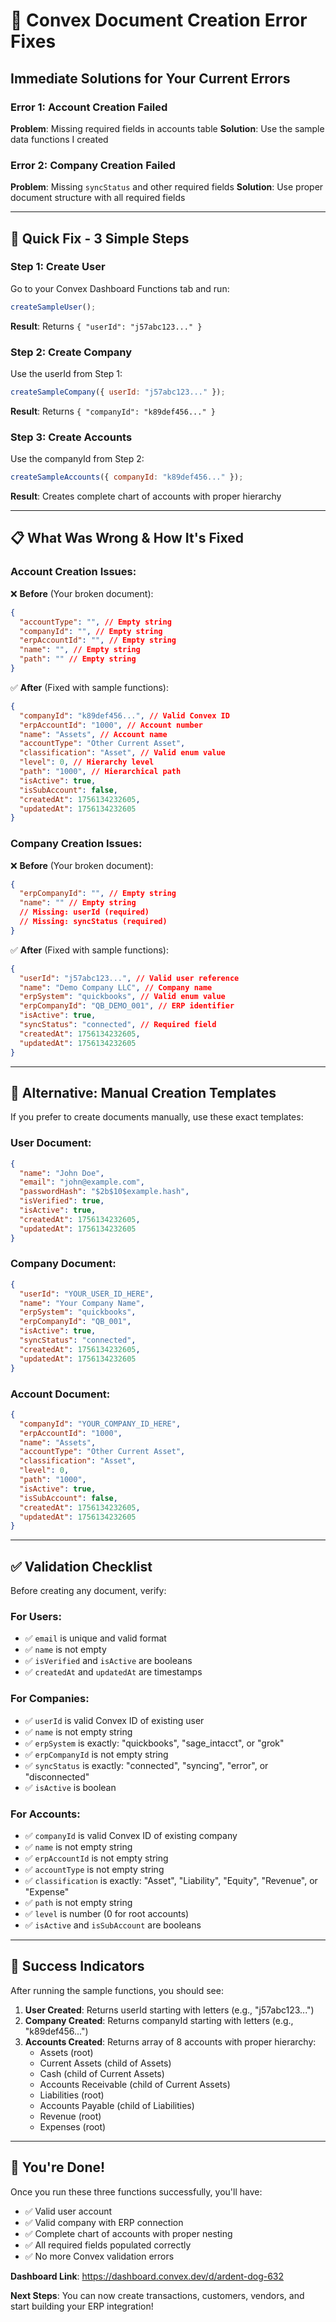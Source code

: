 # 🚨 Convex Document Creation Error Fixes

## **Immediate Solutions for Your Current Errors**

### **Error 1: Account Creation Failed**

**Problem**: Missing required fields in accounts table
**Solution**: Use the sample data functions I created

### **Error 2: Company Creation Failed**

**Problem**: Missing `syncStatus` and other required fields
**Solution**: Use proper document structure with all required fields

---

## 🎯 **Quick Fix - 3 Simple Steps**

### **Step 1: Create User**

Go to your Convex Dashboard Functions tab and run:

```javascript
createSampleUser();
```

**Result**: Returns `{ "userId": "j57abc123..." }`

### **Step 2: Create Company**

Use the userId from Step 1:

```javascript
createSampleCompany({ userId: "j57abc123..." });
```

**Result**: Returns `{ "companyId": "k89def456..." }`

### **Step 3: Create Accounts**

Use the companyId from Step 2:

```javascript
createSampleAccounts({ companyId: "k89def456..." });
```

**Result**: Creates complete chart of accounts with proper hierarchy

---

## 📋 **What Was Wrong & How It's Fixed**

### **Account Creation Issues:**

❌ **Before** (Your broken document):

```json
{
  "accountType": "", // Empty string
  "companyId": "", // Empty string
  "erpAccountId": "", // Empty string
  "name": "", // Empty string
  "path": "" // Empty string
}
```

✅ **After** (Fixed with sample functions):

```json
{
  "companyId": "k89def456...", // Valid Convex ID
  "erpAccountId": "1000", // Account number
  "name": "Assets", // Account name
  "accountType": "Other Current Asset",
  "classification": "Asset", // Valid enum value
  "level": 0, // Hierarchy level
  "path": "1000", // Hierarchical path
  "isActive": true,
  "isSubAccount": false,
  "createdAt": 1756134232605,
  "updatedAt": 1756134232605
}
```

### **Company Creation Issues:**

❌ **Before** (Your broken document):

```json
{
  "erpCompanyId": "", // Empty string
  "name": "" // Empty string
  // Missing: userId (required)
  // Missing: syncStatus (required)
}
```

✅ **After** (Fixed with sample functions):

```json
{
  "userId": "j57abc123...", // Valid user reference
  "name": "Demo Company LLC", // Company name
  "erpSystem": "quickbooks", // Valid enum value
  "erpCompanyId": "QB_DEMO_001", // ERP identifier
  "isActive": true,
  "syncStatus": "connected", // Required field
  "createdAt": 1756134232605,
  "updatedAt": 1756134232605
}
```

---

## 🔧 **Alternative: Manual Creation Templates**

If you prefer to create documents manually, use these exact templates:

### **User Document:**

```json
{
  "name": "John Doe",
  "email": "john@example.com",
  "passwordHash": "$2b$10$example.hash",
  "isVerified": true,
  "isActive": true,
  "createdAt": 1756134232605,
  "updatedAt": 1756134232605
}
```

### **Company Document:**

```json
{
  "userId": "YOUR_USER_ID_HERE",
  "name": "Your Company Name",
  "erpSystem": "quickbooks",
  "erpCompanyId": "QB_001",
  "isActive": true,
  "syncStatus": "connected",
  "createdAt": 1756134232605,
  "updatedAt": 1756134232605
}
```

### **Account Document:**

```json
{
  "companyId": "YOUR_COMPANY_ID_HERE",
  "erpAccountId": "1000",
  "name": "Assets",
  "accountType": "Other Current Asset",
  "classification": "Asset",
  "level": 0,
  "path": "1000",
  "isActive": true,
  "isSubAccount": false,
  "createdAt": 1756134232605,
  "updatedAt": 1756134232605
}
```

---

## ✅ **Validation Checklist**

Before creating any document, verify:

### **For Users:**

- ✅ `email` is unique and valid format
- ✅ `name` is not empty
- ✅ `isVerified` and `isActive` are booleans
- ✅ `createdAt` and `updatedAt` are timestamps

### **For Companies:**

- ✅ `userId` is valid Convex ID of existing user
- ✅ `name` is not empty string
- ✅ `erpSystem` is exactly: "quickbooks", "sage_intacct", or "grok"
- ✅ `erpCompanyId` is not empty string
- ✅ `syncStatus` is exactly: "connected", "syncing", "error", or "disconnected"
- ✅ `isActive` is boolean

### **For Accounts:**

- ✅ `companyId` is valid Convex ID of existing company
- ✅ `name` is not empty string
- ✅ `erpAccountId` is not empty string
- ✅ `accountType` is not empty string
- ✅ `classification` is exactly: "Asset", "Liability", "Equity", "Revenue", or "Expense"
- ✅ `path` is not empty string
- ✅ `level` is number (0 for root accounts)
- ✅ `isActive` and `isSubAccount` are booleans

---

## 🚀 **Success Indicators**

After running the sample functions, you should see:

1. **User Created**: Returns userId starting with letters (e.g., "j57abc123...")
2. **Company Created**: Returns companyId starting with letters (e.g., "k89def456...")
3. **Accounts Created**: Returns array of 8 accounts with proper hierarchy:
   - Assets (root)
   - Current Assets (child of Assets)
   - Cash (child of Current Assets)
   - Accounts Receivable (child of Current Assets)
   - Liabilities (root)
   - Accounts Payable (child of Liabilities)
   - Revenue (root)
   - Expenses (root)

---

## 🎉 **You're Done!**

Once you run these three functions successfully, you'll have:

- ✅ Valid user account
- ✅ Valid company with ERP connection
- ✅ Complete chart of accounts with proper nesting
- ✅ All required fields populated correctly
- ✅ No more Convex validation errors

**Dashboard Link**: https://dashboard.convex.dev/d/ardent-dog-632

**Next Steps**: You can now create transactions, customers, vendors, and start building your ERP integration!
